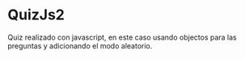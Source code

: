 # QuizJs2
Quiz realizado con javascript, en este caso usando objectos para las preguntas y adicionando el modo aleatorio.
